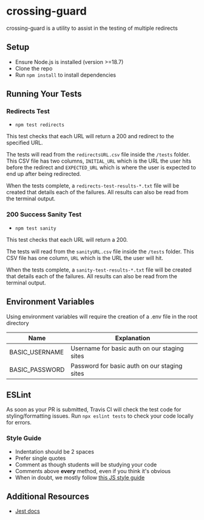 # crossing-guard

crossing-guard is a utility to assist in the testing of multiple redirects

## Setup

* Ensure Node.js is installed (version >=18.7)
* Clone the repo
* Run `npm install` to install dependencies

## Running Your Tests

### Redirects Test

- `npm test redirects`

This test checks that each URL will return a 200 and redirect to the specified URL.

The tests will read from the `redirectsURL.csv` file inside the `/tests` folder. This CSV file has two columns, `INITIAL_URL` which is the URL the user hits before the redirect and `EXPECTED_URL` which is where the user is expected to end up after being redirected.

When the tests complete, a `redirects-test-results-*.txt` file will be created that details each of the failures. All results can also be read from the terminal output.

### 200 Success Sanity Test

- `npm test sanity`

This test checks that each URL will return a 200.

The tests will read from the `sanityURL.csv` file inside the `/tests` folder. This CSV file has one column, `URL` which is the URL the user will hit.

When the tests complete, a `sanity-test-results-*.txt` file will be created that details each of the failures. All results can also be read from the terminal output.

## Environment Variables
Using environment variables will require the creation of a .env file in the root directory

| Name | Explanation |
|---|---|
| BASIC_USERNAME | Username for basic auth on our staging sites |
| BASIC_PASSWORD | Password for basic auth on our staging sites |

## ESLint
As soon as your PR is submitted, Travis CI will check the test code for styling/formatting issues. Run `npx eslint tests` to check your code locally for errors.

### Style Guide
- Indentation should be 2 spaces
- Prefer single quotes
- Comment as though students will be studying your code
- Comments above **every** method, even if you think it's obvious
- When in doubt, we mostly follow [this JS style guide](https://github.com/airbnb/javascript#airbnb-javascript-style-guide-)

## Additional Resources

* [Jest docs](https://jestjs.io/docs/getting-started)
